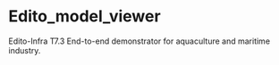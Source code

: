 # Edito_model_viewer
Edito-Infra T7.3 End-to-end demonstrator for aquaculture and maritime industry.
